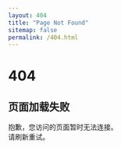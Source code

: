 ```yaml
---
layout: 404
title: "Page Not Found"
sitemap: false
permalink: /404.html
---
```


<h1 class="error-code">404</h1>
<h2 class="error-message">页面加载失败</h2>
<p class="error-description">
  抱歉，您访问的页面暂时无法连接。<br>
  请刷新重试。
</p>